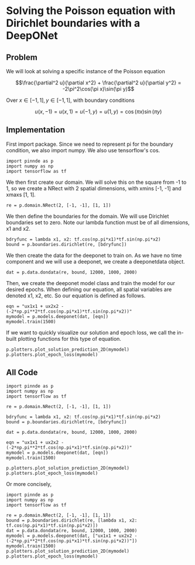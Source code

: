 # Solving the Poisson equation with Dirichlet boundaries with a DeepONet

## Problem
We will look at solving a specific instance of the Poisson equation

$$\frac{\partial^2 u}{\partial x^2} + \frac{\partial^2 u}{\partial y^2} = -2\pi^2\cos(\pi x)\sin(\pi y)$$

Over $x\in[-1,1], y\in[-1,1]$, with boundary conditions

$$u(x, -1) = u(x, 1) = u(-1, y) = u(1, y) = \cos(\pi x)\sin(\pi y)$$

## Implementation
First import package. Since we need to represent pi for the boundary condition, we also import numpy. We also use tensorflow's cos.
    
    import pinnde as p
    import numpy as np
    import tensorflow as tf

We then first create our domain. We will solve this on the square from -1 to 1, so we create a NRect with 2 spatial dimensions, with xmins 
[-1, -1] and xmaxs [1, 1]. 

    re = p.domain.NRect(2, [-1, -1], [1, 1])

We then define the boundaries for the domain. We will use Dirichlet boundaries set to zero. Note our lambda function
must be of all dimensions, x1 and x2.

    bdryfunc = lambda x1, x2: tf.cos(np.pi*x1)*tf.sin(np.pi*x2)
    bound = p.boundaries.dirichlet(re, [bdryfunc]) 

We then create the data for the deeponet to train on. As we have no time component and we will use a deeponet, we create a deeponetdata 
object.

    dat = p.data.dondata(re, bound, 12000, 1000, 2000)

Then, we create the deeponet model class and train the model for our desired epochs. When defining our equation, all spatial variables are denoted
x1, x2, etc. So our equation is defined as follows.

    eqn = "ux1x1 + ux2x2 - (-2*np.pi**2*tf.cos(np.pi*x1)*tf.sin(np.pi*x2))"
    mymodel = p.models.deeponet(dat, [eqn])
    mymodel.train(1500)

If we want to quickly visualize our solution and epoch loss, we call the in-built plotting functions for this type of equation.

    p.plotters.plot_solution_prediction_2D(mymodel)
    p.plotters.plot_epoch_loss(mymodel)

## All Code

    import pinnde as p
    import numpy as np
    import tensorflow as tf

    re = p.domain.NRect(2, [-1, -1], [1, 1])

    bdryfunc = lambda x1, x2: tf.cos(np.pi*x1)*tf.sin(np.pi*x2)
    bound = p.boundaries.dirichlet(re, [bdryfunc])

    dat = p.data.dondata(re, bound, 12000, 1000, 2000)

    eqn = "ux1x1 + ux2x2 - (-2*np.pi**2*tf.cos(np.pi*x1)*tf.sin(np.pi*x2))"
    mymodel = p.models.deeponet(dat, [eqn])
    mymodel.train(1500)

    p.plotters.plot_solution_prediction_2D(mymodel)
    p.plotters.plot_epoch_loss(mymodel)

Or more concisely,

    import pinnde as p
    import numpy as np
    import tensorflow as tf

    re = p.domain.NRect(2, [-1, -1], [1, 1])
    bound = p.boundaries.dirichlet(re, [lambda x1, x2: tf.cos(np.pi*x1)*tf.sin(np.pi*x2)])
    dat = p.data.dondata(re, bound, 12000, 1000, 2000)
    mymodel = p.models.deeponet(dat, ["ux1x1 + ux2x2 - (-2*np.pi**2*tf.cos(np.pi*x1)*tf.sin(np.pi*x2))"])
    mymodel.train(1500)
    p.plotters.plot_solution_prediction_2D(mymodel)
    p.plotters.plot_epoch_loss(mymodel)